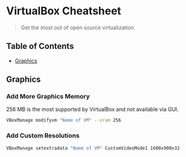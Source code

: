 # VirtualBox Cheatsheet

> Get the most out of open source virtualization.

## Table of Contents

- [Graphics](#graphics)

## Graphics

### Add More Graphics Memory
256 MB is the most supported by VirtualBox and not available via GUI.
```bash
VBoxManage modifyvm "Name of VM" --vram 256
```

### Add Custom Resolutions
```bash
VBoxManage setextradata "Name of VM" CustomVideoMode1 1600x900x32
```
